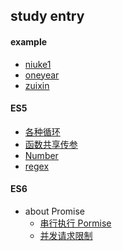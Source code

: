 ## study entry
#### example
- [niuke1](./example/niuke1.md)
- [oneyear](./example/oneyear.md)
- [zuixin](./example/zuixin.md)
#### ES5
- [各种循环]()
- [函数共享传参](./ES5/argues.md)
- [Number](./ES5/number.md)
- [regex](./ES5/regex.md)
#### ES6
- about Promise
  - [串行执行 Pormise](./ES6/serialPromise.md)
  - [并发请求限制](./ES6/parallxPromise.md)
